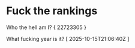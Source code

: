 # Fuck the rankings

Who the hell am I?
{ 22723305 }

What fucking year is it?
[ 2025-10-15T21:06:40Z ]
